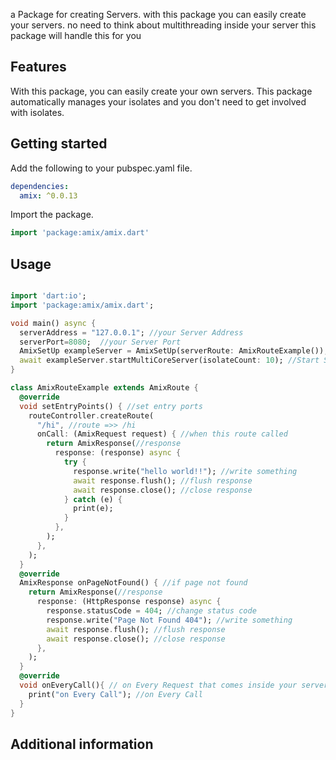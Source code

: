a Package for creating Servers.
with this package you can easily create your servers.
no need to think about multithreading inside your server this package will handle this for you

## Features

With this package, you can easily create your own servers.
This package automatically manages your isolates and you don't need to get involved with isolates.

## Getting started

Add the following to your pubspec.yaml file.

```yaml
dependencies:
  amix: ^0.0.13
```

Import the package.

```dart
import 'package:amix/amix.dart'
```

## Usage

```dart

import 'dart:io';
import 'package:amix/amix.dart';

void main() async {
  serverAddress = "127.0.0.1"; //your Server Address
  serverPort=8080;  //your Server Port
  AmixSetUp exampleServer = AmixSetUp(serverRoute: AmixRouteExample()); //server SetUp
  await exampleServer.startMultiCoreServer(isolateCount: 10); //Start Server With 10 Isolates
}

class AmixRouteExample extends AmixRoute {
  @override
  void setEntryPoints() { //set entry ports
    routeController.createRoute(
      "/hi", //route =>> /hi
      onCall: (AmixRequest request) { //when this route called
        return AmixResponse(//response
          response: (response) async {
            try {
              response.write("hello world!!"); //write something
              await response.flush(); //flush response
              await response.close(); //close response
            } catch (e) {
              print(e);
            }
          },
        );
      },
    );
  }
  @override
  AmixResponse onPageNotFound() { //if page not found
    return AmixResponse(//response
      response: (HttpResponse response) async {
        response.statusCode = 404; //change status code
        response.write("Page Not Found 404"); //write something
        await response.flush(); //flush response
        await response.close(); //close response
      },
    );
  }
  @override
  void onEveryCall(){ // on Every Request that comes inside your server this function will be called
    print("on Every Call"); //on Every Call
  }
}


```

## Additional information

